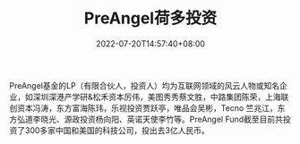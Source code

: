 ﻿---
weight: 
title: "PreAngel荷多投资"
description: "PreAngel基金的LP（有限合伙人，投资人）均为互联网领域的风云人物或知名企业，如深圳深港产学研&松禾资本厉伟，美图秀秀蔡文胜，中路集团陈荣，上海联创资本冯涛，东方富海陈玮，..."
date: 2022-07-20T14:57:40+08:00
lastmod: 2022-07-20T14:57:40+08:00
draft: false
authors: ["Simon"]
featuredImage: "preangelheduotouzi.jpg"
link: "http://pre-angel.com/"
tags: ["投资机构","PreAngel荷多投资"]
categories: ["navigation"]
navigation: ["投资机构"]
lightgallery: true
toc: true
pinned: false
recommend: false
recommend1: false
---
PreAngel基金的LP（有限合伙人，投资人）均为互联网领域的风云人物或知名企业，如深圳深港产学研&松禾资本厉伟，美图秀秀蔡文胜，中路集团陈荣，上海联创资本冯涛，东方富海陈玮，乐视投资贾跃亭，唯品会吴彬，Tecno 竺兆江，东方弘道李晓光、源政投资杨向阳、英诺天使李竹等。PreAngel Fund截至目前共投资了300多家中国和美国的科技公司，投出去3亿人民币。
